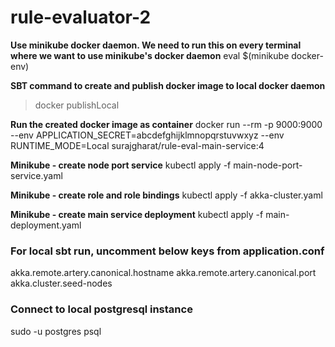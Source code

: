 # rule-evaluator-2

**Use minikube docker daemon. We need to run this on every terminal where we want to use minikube's docker daemon**
eval $(minikube docker-env)

**SBT command to create and publish docker image to local docker daemon**
> docker publishLocal

**Run the created docker image as container**
docker run --rm -p 9000:9000 --env APPLICATION_SECRET=abcdefghijklmnopqrstuvwxyz --env RUNTIME_MODE=Local surajgharat/rule-eval-main-service:4

**Minikube - create node port service**
kubectl apply -f main-node-port-service.yaml 

**Minikube - create role and role bindings**
kubectl apply -f akka-cluster.yaml 

**Minikube - create main service deployment**
kubectl apply -f main-deployment.yaml 

### For local sbt run, uncomment below keys from application.conf
akka.remote.artery.canonical.hostname
akka.remote.artery.canonical.port
akka.cluster.seed-nodes

### Connect to local postgresql instance
sudo -u postgres psql
